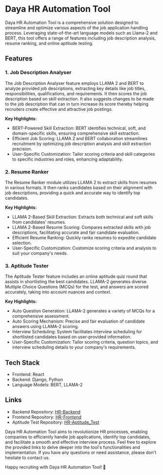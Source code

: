 # Daya HR Automation Tool

Daya HR Automation Tool is a comprehensive solution designed to streamline and optimize various aspects of the job application handling process. Leveraging state-of-the-art language models such as Llama-2 and BERT, this tool offers a range of features including job description analysis, resume ranking, and online aptitude testing.

## Features

### 1. Job Description Analyser

The Job Description Analyser feature employs LLAMA 2 and BERT to analyze provided job descriptions, extracting key details like job titles, responsibilities, qualifications, and requirements. It then scores the job description based on skill extraction. It also suggests changes to be made to the job description that can in turn increase its score thereby helping recruiters create effective and attractive job postings.

**Key Highlights:**
- BERT-Powered Skill Extraction: BERT identifies technical, soft, and domain-specific skills, ensuring comprehensive skill extraction.
- Efficient Job Scoring: LLAMA 2 and BERT collaboration streamlines recruitment by optimizing job description analysis and skill extraction precision.
- User-Specific Customization: Tailor scoring criteria and skill categories to specific industries and roles, enhancing adaptability.

### 2. Resume Ranker

The Resume Ranker module utilizes LLAMA 2 to extract skills from resumes in various formats. It then ranks candidates based on their alignment with job descriptions, providing a quick and accurate way to identify top candidates.

**Key Highlights:**
- LLAMA 2-Based Skill Extraction: Extracts both technical and soft skills from candidates' resumes.
- LLAMA 2-Based Resume Scoring: Compares extracted skills with job descriptions, facilitating accurate and fair candidate evaluation.
- Efficient Resume Ranking: Quickly ranks resumes to expedite candidate selection.
- User-Specific Customization: Customize scoring criteria and analysis to suit your company's needs.

### 3. Aptitude Tester

The Aptitude Tester feature includes an online aptitude quiz round that assists in shortlisting the best candidates. LLAMA-2 generates diverse Multiple Choice Questions (MCQs) for the test, and answers are scored accurately, taking into account nuances and context.

**Key Highlights:**
- Auto Question Generation: LLAMA-2 generates a variety of MCQs for a comprehensive assessment.
- Auto Scoring Mechanism: Precise and fair evaluation of candidate answers using LLAMA-2 scoring.
- Interview Scheduling: System facilitates interview scheduling for shortlisted candidates based on user-provided information.
- User-Specific Customization: Tailor scoring criteria, question topics, and interview scheduling details to your company's requirements.

## Tech Stack

- Frontend: React
- Backend: Django, Python
- Language Models: BERT, LLAMA-2

## Links

- Backend Repository: [HR-Backend](https://github.com/FAHADPN/HR-API)
- Frontend Repository: [HR-Frontend](https://github.com/4N1Z/HR-Optimization-Tool)
- Aptitude Test Repository: [HR-Aptitude_Test](https://github.com/aswnss-m/apptitude_test)

Daya HR Automation Tool aims to revolutionize HR processes, enabling companies to efficiently handle job applications, identify top candidates, and facilitate a smooth and effective interview process. Feel free to explore the provided links to delve deeper into the tool's functionalities and implementation. If you have any questions or need assistance, please don't hesitate to contact us.

Happy recruiting with Daya HR Automation Tool! 🚀
